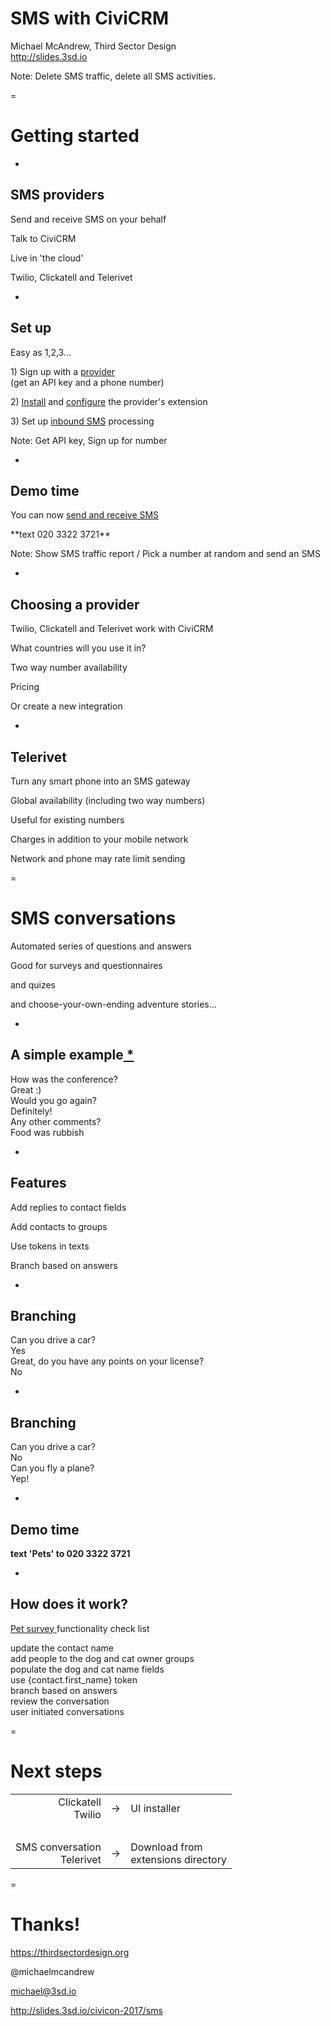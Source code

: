 <div class="title">
<h1>SMS with CiviCRM</h1>
<p class="subtitle">Michael McAndrew, Third Sector Design<br/>
<a class="base01" href="http://slides.3sd.io">http://slides.3sd.io</a></p>
</div>

Note: Delete SMS traffic, delete all SMS activities.

=

# Getting started

-

## SMS providers

<p class="fragment">Send and receive SMS on your behalf</p>
<p class="fragment">Talk to CiviCRM</p>
<p class="fragment">Live in 'the cloud'</p>
<p class="fragment">Twilio, Clickatell and Telerivet</p>

-

## Set up

Easy as 1,2,3...

<p class="fragment">1) Sign up with a <a href="http://twilio.com">provider</a><br >(get an API key and a phone number)</p>
<p class="fragment">2) <a href=" http://sms.demo.3sd.io/civicrm/admin/extensions?reset=1">Install</a> and <a href="http://sms.demo.3sd.io/civicrm/admin/sms/provider?reset=1">configure</a> the provider's extension</p>
<p class="fragment">3) Set up <a href="https://www.twilio.com/console/phone-numbers/PN6ed1738ed475677d1388301a2200afc5">inbound SMS</a> processing</p>

Note: Get API key, Sign up for number

-

## Demo time

You can now <a href="http://sms.demo.3sd.io/civicrm/">send and receive SMS</a>

<p class="fragment">**text 020 3322 3721**</p>

Note: Show SMS traffic report / Pick a number at random and send an SMS

-

## Choosing a provider
<p class="fragment">Twilio, Clickatell and Telerivet work with CiviCRM</p>
<p class="fragment">What countries will you use it in?</p>
<p class="fragment">Two way number availability</p>
<p class="fragment">Pricing</p>
<p class="fragment">Or create a new integration</p>

-

## Telerivet
<p class="fragment">Turn any smart phone into an SMS gateway</p>
<p class="fragment">Global availability (including two way numbers)</p>
<p class="fragment">Useful for existing numbers</p>
<p class="fragment">Charges in addition to your mobile network</p>
<p class="fragment">Network and phone may rate limit sending</p>

=

# SMS conversations
<p class="fragment">Automated series of questions and answers</p>
<p class="fragment">Good for surveys and questionnaires</p>
<p class="fragment">and quizes</p>
<p class="fragment">and choose-your-own-ending adventure stories...</p>

-

## A simple example<a href="http://sms.demo.3sd.io/civicrm/sms/conversation/view?id=1"> * </a>

<div class="sms">
  <div class="fragment civi">How was the conference?</div>
  <div class="fragment contact">Great :)</div>
  <div class="fragment civi">Would you go again?</div>
  <div class="fragment contact">Definitely!</div>
  <div class="fragment civi">Any other comments?</div>
  <div class="fragment contact">Food was rubbish</div>
</div>

-

## Features
<p class="fragment">Add replies to contact fields</p>
<p class="fragment">Add contacts to groups</p>
<p class="fragment">Use tokens in texts</p>
<p class="fragment">Branch based on answers</p>

-

## Branching
<!-- -- data-transition="none" -->
<div class="sms">
  <div class="fragment civi">Can you drive a car?</div>
  <div class="fragment contact">Yes</div>
  <div class="fragment civi">Great, do you have any points on your license?</div>
  <div class="fragment contact">No</div>
</div>

-

## Branching
<!-- -- data-transition="none" -->
<div class="sms">
  <div class="civi">Can you drive a car?</div>
  <div class="fragment contact">No</div>
  <div class="fragment civi">Can you fly a plane?</div>
  <div class="fragment contact">Yep!</div>
</div>

-

## Demo time

**text 'Pets' to 020 3322 3721**

-

## How does it work?

<a href="http://sms.demo.3sd.io/civicrm/sms/conversation/view?id=2">Pet survey </a> functionality check list

<div class=fragment><i class="fa- fa-check"></i> update the contact name</div>
<div class="fragment"><i class="fa- fa-check"></i> add people to the dog and cat owner groups</div>
<div class="fragment"><i class="fa- fa-check"></i> populate the dog and cat name fields</div>
<div class="fragment"><i class="fa- fa-check"></i> use {contact.first_name} token</div>
<div class="fragment"><i class="fa- fa-check"></i> branch based on answers</div>
<div class="fragment"><i class="fa- fa-check"></i> review the conversation</div>
<div class="fragment"><i class="fa- fa-check"></i> user initiated conversations</div>

=

# Next steps

<table class="layout">
  <tr>
    <td style="text-align: right;">Clickatell<br />Twilio</td>
    <td>&rarr;</td>
    <td>UI installer</td>
  </tr>
  <tr>
    <td>&nbsp;</td>
  </tr>
  <tr>
    <td style="text-align: right;">SMS conversation<br />Telerivet</td>
    <td>&rarr;</td>
    <td>Download from<br />extensions directory</td>
  </tr>
</table>

=

# Thanks!

<i class="fa fa-globe" aria-hidden="true"></i> <a class='base01'>https://thirdsectordesign.org</a>

<i class="fa fa-twitter" aria-hidden="true"></i> @michaelmcandrew

<i class="fa fa-envelope" aria-hidden="true"></i> michael@3sd.io

<i class="fa fa-television" aria-hidden="true"></i> <a class="base01" href="http://slides.3sd.io/civicon-2017/sms">http://slides.3sd.io/civicon-2017/sms</a></p>
